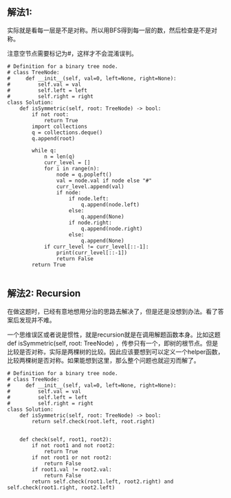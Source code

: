 ## 解法1:
实际就是看每一层是不是对称。所以用BFS得到每一层的数，然后检查是不是对称。

注意空节点需要标记为#，这样才不会混淆误判。

```
# Definition for a binary tree node.
# class TreeNode:
#     def __init__(self, val=0, left=None, right=None):
#         self.val = val
#         self.left = left
#         self.right = right
class Solution:
    def isSymmetric(self, root: TreeNode) -> bool:
        if not root:
            return True
        import collections
        q = collections.deque()
        q.append(root)
        
        while q:
            n = len(q)
            curr_level = []
            for i in range(n):
                node = q.popleft()
                val = node.val if node else "#"
                curr_level.append(val)
                if node:
                    if node.left:
                        q.append(node.left)
                    else:
                        q.append(None)
                    if node.right:
                        q.append(node.right)
                    else:
                        q.append(None)
            if curr_level != curr_level[::-1]:
                print(curr_level[::-1])
                return False
        return True
        
```

## 解法2: Recursion
在做这题时，已经有意地想用分治的思路去解决了，但是还是没想到办法。看了答案后发现并不难。

一个思维误区或者说是惯性，就是recursion就是在调用解题函数本身。比如这题def isSymmetric(self, root: TreeNode) ，传参只有一个，即树的根节点。但是比较是否对称，实际是两棵树的比较。因此应该要想到可以定义一个helper函数，比较两棵树是否对称。如果能想到这里，那么整个问题也就迎刃而解了。

```
# Definition for a binary tree node.
# class TreeNode:
#     def __init__(self, val=0, left=None, right=None):
#         self.val = val
#         self.left = left
#         self.right = right
class Solution:
    def isSymmetric(self, root: TreeNode) -> bool:
        return self.check(root.left, root.right)
      
    
    def check(self, root1, root2):
        if not root1 and not root2:
            return True
        if not root1 or not root2:
            return False
        if root1.val != root2.val:
            return False
        return self.check(root1.left, root2.right) and self.check(root1.right, root2.left)
        
```
